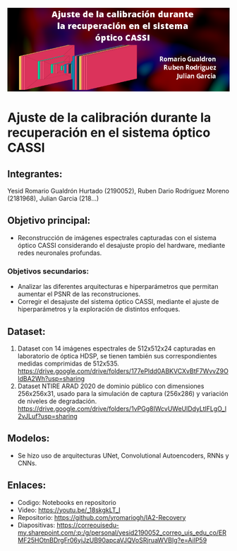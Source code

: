 ![Banner](https://github.com/yromariogh/IA2-Recovery/blob/main/banner.png)

# Ajuste de la calibración durante la recuperación en el sistema óptico CASSI

## Integrantes:
Yesid Romario Gualdrón Hurtado (2190052), Ruben Dario Rodríguez Moreno (2181968), Julian Garcia (218...)
  
## Objetivo principal:
  * Reconstrucción de imágenes espectrales capturadas con el sistema óptico CASSI considerando el desajuste propio del hardware, mediante redes neuronales profundas.

### Objetivos secundarios:
  * Analizar las diferentes arquitecturas e hiperparámetros que permitan aumentar el PSNR de las reconstruciones.
  * Corregir el desajuste del sistema óptico CASSI, mediante el ajuste de hiperparámetros y la exploración de distintos enfoques.


## Dataset:
1. Dataset con 14 imágenes espectrales de 512x512x24 capturadas en laboratorio de óptica HDSP, se tienen también sus correspondientes medidas comprimidas de 512x535.
         https://drive.google.com/drive/folders/177ePldd0ABKVCXvBtF7WvvZ9OldBA2Wh?usp=sharing
2. Dataset NTIRE ARAD 2020 de dominio público con dimensiones 256x256x31, usado para la simulación de captura (256x286) y variación de niveles de degradación.
         https://drive.google.com/drive/folders/1vPGg8IWcvUWeUlDdyLtlFLgO_l2vJLuf?usp=sharing 
         
## Modelos:
  * Se hizo uso de arquitecturas UNet, Convolutional Autoencoders, RNNs y CNNs.

## Enlaces:
  * Codigo: Notebooks en repositorio
  * Video: https://youtu.be/_18skgkLT_I
  * Repositorio: https://github.com/yromariogh/IA2-Recovery
  * Diapositivas: https://correouisedu-my.sharepoint.com/:p:/g/personal/yesid2190052_correo_uis_edu_co/ERMF25HOtnBDrgFr06yiJzUB90apcaVJQVoSRjruaWVBIg?e=AilP59
